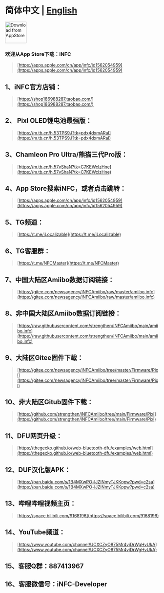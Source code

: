 # 简体中文 | [English](./README-EN.md)
<a href='https://apps.apple.com/cn/app/infc/id1562054959'><img height='70' alt='Download from AppStore' src='https://img.whalenas.com:283/image/202207141215375.png' /></a>
### 欢迎从App Store下载：iNFC
> [https://apps.apple.com/cn/app/infc/id1562054959](https://apps.apple.com/cn/app/infc/id1562054959)
## 1、iNFC官方店铺：
> [https://shop186988287.taobao.com/](https://shop186988287.taobao.com/)
## 2、 Pixl OLED锂电池最强版：
> [https://m.tb.cn/h.53TPS9J?tk=pdx4dxmARaI](https://m.tb.cn/h.53TPS9J?tk=pdx4dxmARaI)
## 3、Chamleon Pro Ultra/熊猫三代Pro版：
> [https://m.tb.cn/h.57vShaN?tk=C7KEWclzHne](https://m.tb.cn/h.57vShaN?tk=C7KEWclzHne)
## 4、App Store搜索iNFC，或者点击跳转：
> [https://apps.apple.com/cn/app/infc/id1562054959](https://apps.apple.com/cn/app/infc/id1562054959)
## 5、TG频道：
> [https://t.me/iLocalizable](https://t.me/iLocalizable)
## 6、TG客服群：
> [https://t.me/NFCMaster](https://t.me/NFCMaster)
## 7、中国大陆区Amiibo数据订阅链接：
> [https://gitee.com/newsagency/iNFCAmiibo/raw/master/amiibo.infc](https://gitee.com/newsagency/iNFCAmiibo/raw/master/amiibo.infc)
## 8、非中国大陆区Amiibo数据订阅链接：
> [https://raw.githubusercontent.com/strengthen/iNFCAmiibo/main/amiibo.infc](https://raw.githubusercontent.com/strengthen/iNFCAmiibo/main/amiibo.infc)
## 9、大陆区Gitee固件下载：
> [https://gitee.com/newsagency/iNFCAmiibo/tree/master/Firmware/Pixl](https://gitee.com/newsagency/iNFCAmiibo/tree/master/Firmware/Pixl)
## 10、非大陆区Gitub固件下载： 
> [https://github.com/strengthen/iNFCAmiibo/tree/main/Firmware/Pixl](https://github.com/strengthen/iNFCAmiibo/tree/main/Firmware/Pixl)
## 11、DFU网页升级： 
> [https://thegecko.github.io/web-bluetooth-dfu/examples/web.html](https://thegecko.github.io/web-bluetooth-dfu/examples/web.html)
## 12、DUF汉化版APK： 
> [https://pan.baidu.com/s/1B4MXwPO-lJZINmyTJKKppw?pwd=c2sa](https://pan.baidu.com/s/1B4MXwPO-lJZINmyTJKKppw?pwd=c2sa)
## 13、哔哩哔哩视频主页：
> [https://space.bilibili.com/9168196](https://space.bilibili.com/9168196)
## 14、YouTube频道：
> [https://www.youtube.com/channel/UCXCZyO875Mr4vjDrWgHyUkA](https://www.youtube.com/channel/UCXCZyO875Mr4vjDrWgHyUkA)
## 15、客服Q群：887413967
## 16、客服微信号：iNFC-Developer